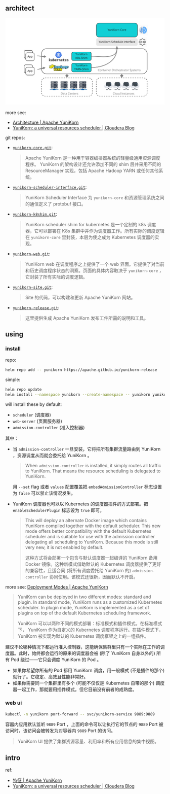 ## architect

[pic-architecture-blog]: https://clouderablog.wpenginepowered.com/wp-content/uploads/2019/07/YuniKorn-Architecture-Chart.jpg
[pic-architecture-docs]: https://yunikorn.apache.org/assets/images/architecture-333225e01d82300eb9ee34e76cf34697.png

[pic-architecture]: ./YuniKorn-Architecture-Chart_2019-07.jpg

![YuniKorn Architecture][pic-architecture]

[docs-arch]: https://yunikorn.apache.org/zh-cn/docs/design/architecture

more see: 

- [Architecture | Apache YuniKorn][docs-arch]
- [YuniKorn: a universal resources scheduler | Cloudera Blog][blog-intro]

git repos: 

- [`yunikorn-core.git`][repo-scheduler-core]: 
  > Apache YuniKorn 是一种用于容器编排器系统的轻量级通用资源调度程序。 YuniKorn 的架构设计还允许添加不同的 shim 层并采用不同的 ResourceManager 实现，包括 Apache Hadoop YARN 或任何其他系统。 
- [`yunikorn-scheduler-interface.git`][repo-scheduler-interface]: 
  > YuniKorn Scheduler Interface 为 `yunikorn-core` 和资源管理系统之间的通信定义了 protobuf 接口。 
- [`yunikorn-k8shim.git`][repo-kube-shim]: 
  > YuniKorn scheduler shim for kubernetes 是一个定制的 k8s 调度器，它可以部署在 K8s 集群中并作为调度器工作。所有实际的调度逻辑在 `yunikorn-core` 里封装，本层为使之成为 Kubernetes 调度器的实现。
- [`yunikorn-web.git`][repo-web-uiapp]: 
  > YuniKorn web 在调度程序之上提供了一个 web 界面。它提供了对当前和历史调度程序状态的洞察。页面的具体内容取决于 `yunikorn-core` ，它封装了所有实际的调度逻辑。
- [`yunikorn-site.git`][repo-site]: 
  > Site 的代码，可以构建和更新 Apache YuniKorn 网站。
- [`yunikorn-release.git`][repo-release]: 
  > 这里提供生成 Apache YuniKorn 发布工件所需的说明和工具。

[repo-scheduler-core]: https://github.com/apache/yunikorn-core.git
[repo-scheduler-interface]: https://github.com/apache/yunikorn-scheduler-interface.git
[repo-kube-shim]: https://github.com/apache/yunikorn-k8shim.git
[repo-web-uiapp]: https://github.com/apache/yunikorn-web.git
[repo-site]: https://github.com/apache/yunikorn-site.git
[repo-release]: https://github.com/apache/yunikorn-release.git


## using

[blog-intro]: https://blog.cloudera.com/yunikorn-a-universal-resources-scheduler
[docs-feature-zh]: https://yunikorn.apache.org/zh-cn/docs/get_started/core_features

[site]: https://yunikorn.apache.org


[docs]: https://yunikorn.apache.org/docs
[docs-zh]: https://yunikorn.apache.org/zh-cn/docs


### install

repo: 

~~~ sh
helm repo add -- yunikorn https://apache.github.io/yunikorn-release
~~~

simple: 

~~~ sh
helm repo update
helm install --namespace yunikorn --create-namespace -- yunikorn yunikorn/yunikorn
~~~

will install these by default: 

- `scheduler` (调度器)
- `web-server` (页面服务器)
- `admission-controller` (准入控制器)

其中：

- 当 `admission-controller` 一旦安装，它将把所有集群流量路由到 YuniKorn ，资源调度从而就会委托给 YuniKorn 。
  
  > When `admission-controller` is installed, it simply routes all traffic to YuniKorn. That means the resource scheduling is delegated to YuniKorn.
  > 
  
  用 `--set` flag 或者 `values` 配置覆盖把 `embedAdmissionController` 标志设置为 `false` 可以禁止该情况发生。
  
- YuniKorn 调度器也可以以 Kubernetes 的调度器插件的方式部署。把 `enableSchedulerPlugin` 标志设为 `true` 即可。
  
  > This will deploy an alternate Docker image which contains YuniKorn compiled together with the default scheduler. This new mode offers better compatibility with the default Kubernetes scheduler and is suitable for use with the admission controller delegating all scheduling to YuniKorn. Because this mode is still very new, it is not enabled by default.
  > 
  > 这种方式将会部署一个包含与默认调度器一起编译的 YuniKorn 备用 Docker 镜像。这种新模式借助默认的 Kubernetes 调度器提供了更好的兼容性，且适合同 (将所有调度委托给 YuniKorn 的) `admission-controller` 协同使用。该模式还很新，因而默认不开启。
  > 
  

more see: [Deployment Modes | Apache YuniKorn][docs-modes]

> YuniKorn can be deployed in two different modes: standard and plugin. In standard mode, YuniKorn runs as a customized Kubernetes scheduler. In plugin mode, YuniKorn is implemented as a set of plugins on top of the default Kubernetes scheduling framework.
> 
> YuniKorn 可以以两种不同的模式部署：标准模式和插件模式。在标准模式下， YuniKorn 作为自定义的 Kubernetes 调度程序运行。在插件模式下， YuniKorn 被实现为默认的 Kubernetes 调度框架之上的一组插件。 
> 

[docs-modes]: https://yunikorn.apache.org/docs/user_guide/deployment_modes

建议不论哪种情况下都运行准入控制器，这能确保集群里只有一个实际在工作的调度器。此时，始终都会运行的原来的调度器会被 (除了 YuniKorn 自身以外的) 所有 Pod 绕过——它只会调度 YuniKorn 的 Pod 。

- 如果你希望你所有的 Pod 都用 YuniKorn 调度，用一般模式 (不是插件的那个) 就行了。它稳定、高效且性能非常好。
- 如果你需要同一个集群里有多个 (可能不仅仅是 Kubernetes 自带的那个) 调度器一起工作，那就要用插件模式。但它目前没有前者的成熟度。

### web ui

~~~ sh
kubectl -n yunikorn port-forward -- svc/yunikorn-service 9889:9889
~~~

容器内应用默认监听 `9889` Port ，上面的命令可以让执行它的节点的 `9889` Port 被访问时，该访问会被转发为对容器内 `9889` Port 的访问。

> YuniKorn UI 提供了集群资源容量、利用率和所有应用信息的集中视图。
> 

## intro

ref: 

- [特征 | Apache YuniKorn][docs-feature-zh]
- [YuniKorn: a universal resources scheduler | Cloudera Blog][blog-intro]

